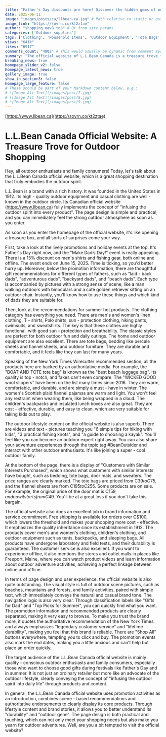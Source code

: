 ```yaml
---
title: "Father's Day discounts are here! Discover the hidden gems of outdoor goods on the L.L.Bean Canada official website and start your selection now!"
date: 2025-06-11
image: "images/posts/ca/llbean-ca.jpg" # Path relative to static or assets
image_link: "https://sovrn.co/kt2ztae"
author: "shopping.nav8.top" # Or from site params
categories: ['Outdoor supplies']
tags: ['Clothing', 'Household Items', 'Outdoor Equipment', 'Tote Bags', 'Wool Slippers', 'Flannel Pajamas', "Children's Backpacks", 'Insulated Lunch Boxes', 'Kayaks', 'Online Store Services', 'Free Delivery Service', 'Customer Service', 'Summer Equipment', 'Sun Protection Clothing', 'Tents', 'Skiing Equipment', 'Lightweight Backpacks', "Children's T-shirts", 'Accessories', 'Snowboard', 'Ski Pants', 'One-piece Suit', 'Snowshoe Straps', 'Corduroy Jacket', 'Countertop Appliances', 'Large Appliances', 'KitchenAid', 'Wireless Series', 'Coffee and Espresso Machines', 'Food Processors', 'Blenders', 'Handheld Blenders', 'Kettles', 'Countertop Ovens', 'Toasters', 'Refrigerators', 'Stoves', 'Cooktops', 'Built-in Ovens', 'Dishwashers', 'Summer Beauty Gift Set', 'Sun Protection Set', 'Water Bottles', 'Non-alcoholic Beer', 'Health and Personal Care Products', 'Sports and Outdoor Products', 'Toys and Games', 'Prime Membership Plan', 'Subscribe & Save Membership Subscription Service', 'Shirts', 'Blazer', 'Polo Shirts', 'Hoodies', 'Pants', 'Knitted Shorts', 'Designer Brand Clothing', 'Customized Service', 'Fashion Information and Styling Guides', 'Legal Industry Services', "Men's Clothing", "Women's Clothing", "Children's Products", 'Outdoor Supplies', 'Camping Equipment', 'Hiking Shoes', 'Folding Chairs', 'Road Running Shoes', "Men's Hats", "Men's Footwear", "Women's Rain Gear", "Children's Equipment", 'Canoes', 'Pick up in-store', 'Workwear', 'Casual wear', 'Tablet Computers', 'Headphones', 'Sleeping Bags', 'Running Shoes', 'Solar Generators', 'Fishing Kayaks', 'Fishing Rods', 'Life Jackets', 'Camping Tents', 'Mosquito Repellent Devices', 'Camping Chairs', 'Expedition Backpacks', 'Coolers', 'Waterproof Jackets', 'Rain Boots', 'Tackle Boxes', 'Fish Finders', 'Brand-name Fishing Gear', 'Hydro Flask Water Bottles', 'Work Pants', "Women's Shirts", "Women's Jeans", "Women's Shorts", "Women's Jackets", 'Sets']
views: "641k"
likes: "6917"
comments_count: "4802" # This would usually be dynamic from comment system
summary: "The official website of L.L.Bean Canada is a treasure trove for outdoor shopping. Its user - friendly web pages are full of an outdoor atmosphere. There are Father's Day promotions and popular summer products. The section recommended by The New York Times also offers great items. Additionally, there is outdoor lifestyle content available for learning and sharing. Orders over C$100 enjoy free shipping, and the product quality is guaranteed. It is suitable for outdoor enthusiasts who value quality and family consumers. "
breaking_news: true   
homepage_slider_v2: false  
homepage_latest_news: true  
gallery_image: true  
show_in_section3: false
homepage_large_feature: false
# These should be part of your Markdown content below, e.g.:
# ![Image Alt Text](/images/post/7.jpg)
# ![Image Alt Text](/images/post/8.jpg)
# ![Image Alt Text](/images/post/9.jpg)
---
```

[https://www.llbean.ca](https://sovrn.co/kt2ztae)
# L.L.Bean Canada Official Website: A Treasure Trove for Outdoor Shopping

Hey, all outdoor enthusiasts and family consumers! Today, let's talk about the L.L.Bean Canada official website, which is a great shopping destination that truly embodies the outdoor spirit.

L.L.Bean is a brand with a rich history. It was founded in the United States in 1912. Its high - quality outdoor equipment and casual clothing are well - known in the outdoor circle. Its Canadian official website (https://www.llbean.ca) fully implements the concept of "infusing the outdoor spirit into every product". The page design is simple and practical, and you can immediately feel the strong outdoor atmosphere as soon as you enter.

As soon as you enter the homepage of the official website, it's like opening a treasure box, and all sorts of surprises come your way.

First, take a look at the lively promotions and holiday events at the top. It's Father's Day right now, and the "Make Dad’s Day!" event is really appealing. There is a 15% discount on men's shirts and fishing gear, both online and offline. The event ends on June 15, 2025. Time is ticking, so you'd better hurry up. Moreover, below the promotion information, there are thoughtful gift recommendations for different types of fathers, such as "laid - back dads", "adventurous dads", "backyard dads", and "beach dads". Each type is accompanied by pictures with a strong sense of scene, like a man walking outdoors with binoculars and a cute golden retriever sitting on an outdoor chair. Instantly, you'll know how to use these things and which kind of dads they are suitable for.

Then, look at the recommendations for summer hot products. The clothing category has everything you need. There are men's and women's linen clothing, T - shirts, Polo shirts, sun - protection clothing, hiking pants, swimsuits, and sweatshirts. The key is that these clothes are highly functional, with good sun - protection and breathability. The classic styles are perfect for both outdoor fun and daily outings. The home and outdoor equipment are also excellent. There are tote bags, bedding like percale sheets and flannel sheets, and outdoor furniture. They are durable and comfortable, and it feels like they can last for many years.

Speaking of the New York Times Wirecutter recommended section, all the products here are backed by an authoritative media. For example, the "BOAT AND TOTE tote bag" is known as the "best beach luggage bag". Its quality is top - notch, and fakes can't even compare. The "WICKED GOOD wool slippers" have been on the list many times since 2016. They are warm, comfortable, and durable, and are simply a must - have in winter. The women's Scottish plaid flannel pajamas are warm and light. You won't feel any restraint when wearing them, like being wrapped in a cloud. The children's backpacks and insulated lunch boxes are also great. They are cost - effective, durable, and easy to clean, which are very suitable for taking kids out to play.

The outdoor lifestyle content on the official website is also superb. There are videos and text - pictures teaching you "6 simple tips for hiking with kids", "3 practical fishing knots", and "a guide to choosing a kayak". You'll feel like you can become an outdoor expert right away. You can also share your adventure experiences through the topic tag #BeanOutsider and interact with other outdoor enthusiasts. It's like joining a super - cool outdoor family.

At the bottom of the page, there is a display of "Customers with Similar Interests Purchased", which shows what customers with similar interests have bought, such as bedding, tote bags, door mats, and sweaters. The price ranges are clearly marked. The tote bags are priced from C$39 to C$75, and the flannel sheets are from C$195 to C$255. Some products are on sale. For example, the original price of the door mat is C$159, and now it starts from C$49. You'll be at a great loss if you don't take this bargain.

The official website also does an excellent job in brand information and service commitment. Free shipping is available for orders over C$100, which lowers the threshold and makes your shopping more cost - effective. It emphasizes the quality inheritance since its establishment in 1912. The products cover men's and women's clothing, children's clothing, and outdoor equipment such as tents, backpacks, and sleeping bags. All products have undergone laboratory and field tests, and their durability is guaranteed. The customer service is also excellent. If you want to experience offline, it also mentions the stores and outlet malls in places like Freeport, Maine, where you can watch product videos and learn information about outdoor adventure activities, achieving a perfect linkage between online and offline.

In terms of page design and user experience, the official website is also quite outstanding. The visual style is full of outdoor scene pictures, such as beaches, mountains and forests, and family activities, paired with simple text, which immediately conveys the natural and casual brand tone. The navigation logic is also very clear. Through classification labels like "Gifts for Dad" and "Top Picks for Summer", you can quickly find what you want. The promotion information and recommended products are clearly separated, making it very easy to browse. To make you trust the brand more, it quotes the authoritative recommendation of the New York Times and always emphasizes "legendary customer service" and "lifetime durability", making you feel that this brand is reliable. There are "Shop All" buttons everywhere, tempting you to click and buy. The promotion events also mark the end dates, making you a little anxious and can't help but place an order quickly.

The target audience of the L.L.Bean Canada official website is mainly quality - conscious outdoor enthusiasts and family consumers, especially those who want to choose good gifts during festivals like Father's Day and in summer. It is not just an ordinary retailer but more like an advocate of the outdoor lifestyle, clearly conveying the concept of "infusing the outdoor spirit into daily life" through products and content.

In general, the L.L.Bean Canada official website uses promotion activities as an introduction, combines scene - based recommendations and authoritative endorsements to clearly display its core products. Through lifestyle content and brand stories, it allows you to better understand its "durability" and "outdoor gene". The page design is both practical and touching, which can not only meet your shopping needs but also make you yearn for outdoor adventures. Well, are you a bit tempted to visit the official website? 
